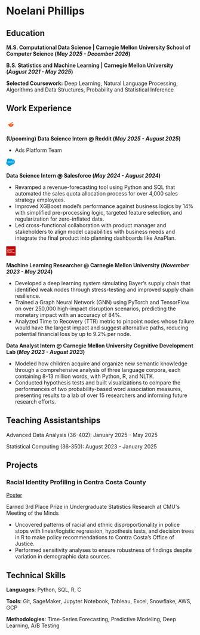 # Noelani Phillips

## Education							       		
**M.S. Computational Data Science	| Carnegie Mellon University School of Computer Science (_May 2025 - December 2026_)**

**B.S. Statistics and Machine Learning | Carnegie Mellon University (_August 2021 - May 2025_)**

**Selected Coursework:** Deep Learning, Natural Language Processing, Algorithms and Data Structures, Probability and Statistical Inference

## Work Experience
<img src="/images/reddit-icon.webp" alt="Reddit Icon" width="25" height="25">

**(Upcoming) Data Science Intern @ Reddit (_May 2025 - August 2025_)**
- Ads Platform Team

<img src="/images/salesforce-icon.png" alt="Salesforce Icon" width="23" height="20">

**Data Science Intern @ Salesforce (_May 2024 - August 2024_)**
- Revamped a revenue-forecasting tool using Python and SQL that automated the sales quota allocation process for over 4,000 sales strategy employees. 
- Improved XGBoost model’s performance against business logics by 14% with simplified pre-processing logic, targeted feature selection, and regularization for zero-inflated data.
- Led cross-functional collaboration with product manager and stakeholders to align model capabilities with business needs and integrate the final product into planning dashboards like AnaPlan.

<img src="/images/cmu-icon.png" alt="Salesforce Icon" width="25" height="25">

**Machine Learning Researcher @ Carnegie Mellon University (_November 2023 - May 2024_)**
- Developed a deep learning system simulating Bayer’s supply chain that identified weak nodes through stress-testing and improved supply chain resilience. 
- Trained a Graph Neural Network (GNN) using PyTorch and TensorFlow on over 250,000 high-impact disruption scenarios, predicting the monetary impact with an accuracy of 84%.  
- Analyzed Time to Recovery (TTR) metric to pinpoint nodes whose failure would have the largest impact and suggest alternative paths, reducing potential financial loss by up to 9.2% per node.

  
**Data Analyst Intern @ Carnegie Mellon University Cognitive Development Lab (_May 2023 - August 2023_)**
- Modeled how children acquire and organize new semantic knowledge through a comprehensive analysis of three language corpora, each containing 8-13 million words, with Python, R, and NLTK.
- Conducted hypothesis tests and built visualizations to compare the performances of two probability-based word association measures, presenting results to a lab of over 15 researchers and informing future research efforts.

## Teaching Assistantships 

Advanced Data Analysis (36-402): January 2025 - May 2025

Statistical Computing (36-350): August 2023 - January 2025 


## Projects
### Racial Identity Profiling in Contra Costa County
[Poster](https://www.stat.cmu.edu/capstoneresearch/spring2024/490files/poster2.pdf)

Earned 3rd Place Prize in Undergraduate Statistics Research at CMU's Meeting of the Minds

- Uncovered patterns of racial and ethnic disproportionality in police stops with linear/logistic regression, hypothesis tests, and decision trees in R to make policy recommendations to Contra Costa’s Office of Justice. 
- Performed sensitivity analyses to ensure robustness of findings despite variation in demographic data sources.


## Technical Skills

**Languages**: Python, SQL, R, C

**Tools**: Git, SageMaker, Jupyter Notebook, Tableau, Excel, Snowflake, AWS, GCP

**Methodologies**: Time-Series Forecasting, Predictive Modeling, Deep Learning, A/B Testing




